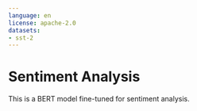 ```yaml
---
language: en
license: apache-2.0
datasets:
- sst-2
---
```



# Sentiment Analysis

This is a BERT model fine-tuned for sentiment analysis.